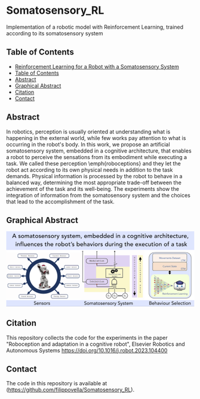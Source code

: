 # Somatosensory_RL

Implementation of a robotic model with Reinforcement Learning, trained according to its somatosensory system


## Table of Contents

  - [Reinforcement Learning for a Robot with a Somatosensory System](#RL_somatosensory)
  - [Table of Contents](#table-of-contents)
  - [Abstract](#abstract)
  - [Graphical Abstract](#graphical-abstract)
  - [Citation](#citation)
  - [Contact](#contact)

## Abstract

In robotics, perception is usually oriented at understanding what is happening in the external world, while few works pay attention to what is occurring in the robot's body. In this work, we propose an artificial somatosensory system,  embedded in a cognitive architecture, that enables a robot to perceive the sensations from its embodiment while executing a task. We called these perception \emph{roboceptions} and they let the robot act according to its own physical needs in addition to the task demands. Physical information is processed by the robot to behave in a balanced way, determining the most appropriate trade-off between the achievement of the task and its well-being. The experiments show the integration of information from the somatosensory system and the choices that lead to the accomplishment of the task.

## Graphical Abstract

![Graphical Abstract of the Robot Somatosensory System](/res/images/graph_abs.png "Graphical Abstract")

##  Citation

This repository collects the code for the experiments in the paper "Roboception and adaptation in a cognitive robot", Elsevier Robotics and Autonomous Systems https://doi.org/10.1016/j.robot.2023.104400

##  Contact

The code in this repository is available at (https://github.com/filippovella/Somatosensory_RL).
